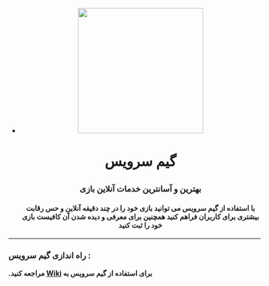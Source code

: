 - <p align="center">
    <img width="250" height="250" src="http://uupload.ir/files/9e17_logo.png">

  <h1>
      <p align="center">
      <b>گیم سرویس</b>
      </p>
  </h1>
  <h3>
      <p align="center">
         <b> بهترین و آسانترین خدمات آنلاین بازی </b>
      </p>
  </h3>
  

  <h4>
      <p align="center">
         <b> با استفاده از گیم سرویس می توانید بازی خود را در چند دقیقه آنلاین و حس رقابت بیشتری برای کاربران فراهم کنید
   همچنین برای معرفی و دیده شدن آن کافیست بازی خود را ثبت کنید </b>
      </p>
  </h4>
  
----



### راه اندازی گیم سرویس :

 **.مراجعه کنید  [Wiki](https://github.com/firoozehcorporation/GameService-Android-Unity-SDK/wiki) برای استفاده از گیم سرویس به**